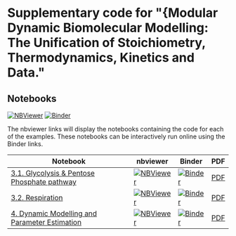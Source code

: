 # Supplementary code for "{Modular Dynamic Biomolecular Modelling: The Unification of Stoichiometry, Thermodynamics, Kinetics and Data."

## Notebooks
[![NBViewer](https://github.com/jupyter/design/blob/master/logos/Badges/nbviewer_badge.svg)](https://nbviewer.jupyter.org/github/gawthrop/GawPanCra21/tree/main/) [![Binder](https://mybinder.org/badge_logo.svg)](https://mybinder.org/v2/gh/gawthrop/GawPanCra21/main)

The nbviewer links will display the notebooks containing the code for each of the examples. These notebooks can be interactively run online using the Binder links.

Notebook | nbviewer | Binder | PDF
--- | --- | --- | ---
[3.1. Glycolysis & Pentose Phosphate pathway](https://github.com/gawthrop/GawPanCra21/blob/main/EcoliPPPnoPhi.ipynb) | [![NBViewer](https://github.com/jupyter/design/blob/master/logos/Badges/nbviewer_badge.svg)](https://nbviewer.jupyter.org/github/gawthrop/GawPanCra21/blob/main/EcoliPPPnoPhi.ipynb) | [![Binder](https://mybinder.org/badge_logo.svg)](https://mybinder.org/v2/gh/gawthrop/GawPanCra21/main?filepath=EcoliPPPnoPhi.ipynb) | [PDF](https://github.com/gawthrop/GawPanCra21/blob/main/EcoliPPPnoPhi.pdf)
[3.2. Respiration](https://github.com/gawthrop/GawPanCra21/blob/main/ModularEcoli.ipynb)|[![NBViewer](https://github.com/jupyter/design/blob/master/logos/Badges/nbviewer_badge.svg)](https://nbviewer.jupyter.org/github/gawthrop/GawPanCra21/blob/main/ModularEcoli.ipynb) | [![Binder](https://mybinder.org/badge_logo.svg)](https://mybinder.org/v2/gh/gawthrop/GawPanCra21/main?filepath=ModularEcoli.ipynb) | [PDF](https://github.com/gawthrop/GawPanCra21/blob/main/ModularEcoli.pdf)
[4. Dynamic Modelling and Parameter Estimation](https://github.com/gawthrop/GawPanCra21/blob/main/Parameter.ipynb)|[![NBViewer](https://github.com/jupyter/design/blob/master/logos/Badges/nbviewer_badge.svg)](https://nbviewer.jupyter.org/github/gawthrop/GawPanCra21/blob/main/Parameter.ipynb) | [![Binder](https://mybinder.org/badge_logo.svg)](https://mybinder.org/v2/gh/gawthrop/GawPanCra21/main?filepath=Parameter.ipynb) | [PDF](https://github.com/gawthrop/GawPanCra21/blob/main/Parameter.pdf)
